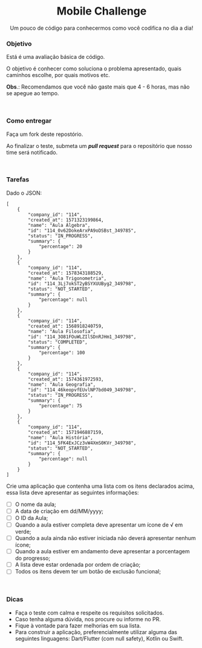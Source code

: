 <h1 align="center">Mobile Challenge</h1>

<p align="center">Um pouco de código para conhecermos como você codifica no dia a dia!</p>

<h3>Objetivo</h3>

Está é uma avaliação básica de código.

O objetivo é conhecer como soluciona o problema apresentado, quais caminhos escolhe, por quais motivos etc.

<b>Obs</b>.: Recomendamos que você não gaste mais que 4 - 6 horas, mas não se apegue ao tempo.

<br>
<h3>Como entregar</h3>

Faça um fork deste repostório.

Ao finalizar o teste, submeta um <b><i>pull request</b></i> para o repositório que nosso time será notificado.

<br>
<h3>Tarefas</h3>

Dado o JSON:

````
[
    {
        "company_id": "114",
        "created_at": 1571323199864,
        "name": "Aula Álgebra",
        "id": "114_0v62DokeArxPA9oDSBst_349785",
        "status": "IN_PROGRESS",
        "summary": {
            "percentage": 20
        }
    },
    {
        "company_id": "114",
        "created_at": 1578343188529,
        "name": "Aula Trigonometria",
        "id": "114_3Lj7okST2yBSYXUUByg2_349798",
        "status": "NOT_STARTED",
        "summary": {
            "percentage": null
        }
    },
    {
        "company_id": "114",
        "created_at": 1568918240759,
        "name": "Aula Filosofia",
        "id": "114_3O81FOuWLZIlSDnRJHm1_349798",
        "status": "COMPLETED",
        "summary": {
            "percentage": 100
        }
    },
    {
        "company_id": "114",
        "created_at": 1574361972593,
        "name": "Aula Geografia",
        "id": "114_46keopvfEUvlNP7bd049_349798",
        "status": "IN_PROGRESS",
        "summary": {
            "percentage": 75
        }
    },
    {
        "company_id": "114",
        "created_at": 1571946887159,
        "name": "Aula História",
        "id": "114_5FK4ExJCz3vW4XmS0KVr_349798",
        "status": "NOT_STARTED",
        "summary": {
            "percentage": null
        }
    }
]
````
Crie uma aplicação que contenha uma lista com os itens declarados acima, essa lista deve apresentar as seguintes informações:

- [ ] O nome da aula;
- [ ] A data de criação em dd/MM/yyyy;
- [ ] O ID da Aula;
- [ ] Quando a aula estiver completa deve apresentar um ícone de √ em verde;
- [ ] Quando a aula ainda não estiver iniciada não deverá apresentar nenhum ícone;
- [ ] Quando a aula estiver em andamento deve apresentar a porcentagem do progresso;
- [ ] A lista deve estar ordenada por ordem de criação;
- [ ] Todos os itens devem ter um botão de exclusão funcional;

<br>
<h3>Dicas</h3>

- Faça o teste com calma e respeite os requisitos solicitados.
- Caso tenha alguma dúvida, nos procure ou informe no PR.
- Fique à vontade para fazer melhorias em sua lista.
- Para construir a aplicação, preferencialmente utilizar alguma das seguintes linguagens: Dart/Flutter (com null safety), Kotlin ou Swift.





